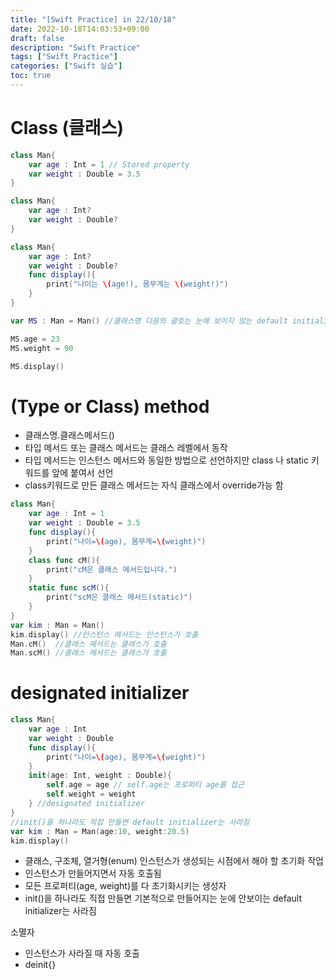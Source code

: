 ```yaml
---
title: "[Swift Practice] in 22/10/18"
date: 2022-10-18T14:03:53+09:00
draft: false
description: "Swift Practice"
tags: ["Swift Practice"]
categories: ["Swift 실습"]
toc: true
---
```

# Class (클래스)
```Swift
class Man{
    var age : Int = 1 // Stored property
    var weight : Double = 3.5
}
```

```Swift
class Man{
    var age : Int?
    var weight : Double?
}
```

```Swift
class Man{
    var age : Int?
    var weight : Double?
    func display(){
        print("나이는 \(age!), 몸무게는 \(weight!)")
    }
}

var MS : Man = Man() //클래스명 다음의 괄호는 눈에 보이지 않는 default initializer를 나타냄

MS.age = 23
MS.weight = 90

MS.display()
```

# (Type or Class) method

* 클래스명.클래스메서드()
* 타입 메서드 또는 클래스 메서드는 클래스 레벨에서 동작
* 타입 메서드는 인스턴스 메서드와 동일한 방법으로 선언하지만 class 나 static 키워드를 앞에 붙여서 선언
* class키워드로 만든 클래스 메서드는 자식 클래스에서 override가능 함

```Swift
class Man{
    var age : Int = 1
    var weight : Double = 3.5
    func display(){
        print("나이=\(age), 몸무게=\(weight)")
    }
    class func cM(){
        print("cM은 클래스 메서드입니다.")
    }
    static func scM(){
        print("scM은 클래스 메서드(static)")
    }
}
var kim : Man = Man()
kim.display() //인스턴스 메서드는 인스턴스가 호출 
Man.cM()  //클래스 메서드는 클래스가 호출
Man.scM() //클래스 메서드는 클래스가 호출
```

# designated initializer
```Swift
class Man{
    var age : Int
    var weight : Double
    func display(){
        print("나이=\(age), 몸무게=\(weight)")
    }
    init(age: Int, weight : Double){
        self.age = age // self.age는 프로퍼티 age를 접근
        self.weight = weight
    } //designated initializer
}
//init()을 하나라도 직접 만들면 default initializer는 사라짐
var kim : Man = Man(age:10, weight:20.5)
kim.display()

```

* 클래스, 구조체, 열거형(enum) 인스턴스가 생성되는 시점에서 해야 할 초기화 작업
* 인스턴스가 만들어지면서 자동 호출됨 
* 모든 프로퍼티(age, weight)를 다 초기화시키는 생성자
* init()을 하나라도 직접 만들면 기본적으로 만들어지는 눈에 안보이는 default initializer는 사라짐

소멸자
* 인스턴스가 사라질 때 자동 호출
* deinit{} 
